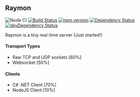 ## Raymon
![Node CI](https://github.com/shamsdev/raymon/workflows/Node%20CI/badge.svg)
[![Build Status](https://secure.travis-ci.org/shamsdev/raymon.svg?branch=master)](https://travis-ci.org/shamsdev/raymon)
[![npm version](https://badge.fury.io/js/raymon.svg)](https://badge.fury.io/js/raymon)
[![Dependency Status](https://david-dm.org/shamsdev/raymon.svg)](https://david-dm.org/shamsdev/raymon)
[![devDependency Status](https://david-dm.org/shamsdev/raymon/dev-status.svg)](https://david-dm.org/shamsdev/raymon#info=devDependencies)

Raymon is a tiny real-time server (Just started!)

#### Transport Types
* Raw TCP and UDP sockets [60%]
* Websocket [50%]

#### Clients
* C# .NET Client [70%]
* NodeJS Client [10%]
